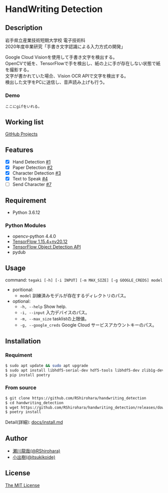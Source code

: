 # HandWriting Detection

## Description

岩手県立産業技術短期大学校 電子技術科  
2020年度卒業研究「手書き文字認識による入力方式の開発」  

Google Cloud Visionを使用して手書き文字を検出する。  
OpenCVで紙を、TensorFlowで手を検出し、紙の上に手が存在しない状態で紙を撮影する。  
文字が書かれていた場合、Vision OCR APIで文字を検出する。  
検出した文字をPCに送信し、音声読み上げも行う。  

### Demo

`ここにgifをいれる。`

## Working list

[GitHub Projects](https://github.com/RShirohara/handwriting_detection/projects/1)

## Features

- [x] Hand Detection [#1](https://github.com/RShirohara/handwriting_detection/issues/1)
- [x] Paper Detection [#2](https://github.com/RShirohara/handwriting_detection/issues/2)
- [x] Character Detection [#3](https://github.com/RShirohara/handwriting_detection/issues/3)
- [x] Text to Speak [#4](https://github.com/RShirohara/handwriting_detection/issues/4)
- [ ] Send Character [#7](https://github.com/RShirohara/handwriting_detection/issues/7)

## Requirement

- Python 3.6.12

### Python Modules

- opencv-python 4.4.0
- [TensorFlow 1.15.4+nv20.12](https://docs.nvidia.com/deeplearning/frameworks/install-tf-jetson-platform-release-notes/tf-jetson-rel.html)
- [TensorFlow Object Detection API](https://github.com/tensorflow/models/tree/master/research/object_detection)
- pydub

## Usage

command: `tegaki [-h] [-i INPUT] [-m MAX_SIZE] [-g GOOGLE_CREDS] model`

- poritional:
  - `model`               訓練済みモデルが存在するディレクトリのパス。
- optional:
  - `-h, --help`          Show help.
  - `-i, --input`         入力デバイスのパス。
  - `-m, --max_size`      tasklistの上限値。
  - `-g, --google_creds`  Google Cloud サービスアカウントキーのパス。

## Installation

### Requiment

```bash
$ sudo apt update && sudo apt upgrade
$ sudo apt install libhdf5-serial-dev hdf5-tools libhdf5-dev zlib1g-dev zip libjpeg8-dev liblapack-dev libblas-dev gfortran libffi-dev openssl-dev protobuf-compiler libxslt1-dev
$ pip install poetry
```

### From source

```bash
$ git clone https://github.com/RShirohara/handwriting_detection
$ cd handwriting_detection
$ wget https://github.com/RShirohara/handwriting_detection/releases/download/object-detection-2102/object_detection-0.1-py3-none-any.whl -P wheels
$ poetry install
```

Detail(詳細): [docs/install.md](./docs/install.md)

## Author

- [瀬川龍哉(@RShirohara)](https://github.com/RShirohara)
- [小出樹(@itsukikoide)](https://github.com/itsukikoide)

## License

[The MIT License](./LICENSE)
